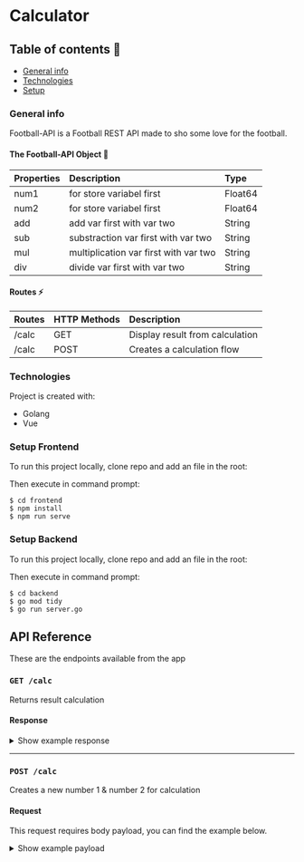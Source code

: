 
# Calculator

## Table of contents 👀
* [General info](#general-info)
* [Technologies](#technologies)
* [Setup](#setup)


### General info
 Football-API is a Football REST API made to sho some love for the football.

#### The Football-API Object 🍵
| Properties | Description | Type  |
|:----------- |:---------------|:--------|
|num1| for store variabel first | Float64| 
|num2| for store variabel first | Float64 |
|add| add var first with var two | String | 
|sub| substraction var first with var two |String | 
|mul| multiplication var first with var two | String|
|div| divide var first with var two | String|  


#### Routes ⚡
| Routes | HTTP Methods| Description
|:------- |:---------------|:--------------
| /calc     | GET                  | Display result from calculation
| /calc      | POST               | Creates a calculation flow

	
### Technologies
Project is created with:

* Golang
* Vue

### Setup Frontend
To run this project locally, clone repo and add an file in the root:

Then execute in command prompt:
```
$ cd frontend
$ npm install
$ npm run serve
```

### Setup Backend
To run this project locally, clone repo and add an file in the root:

Then execute in command prompt:
```
$ cd backend
$ go mod tidy
$ go run server.go
```

## API Reference

These are the endpoints available from the app

### `GET /calc`

Returns result calculation 

#### Response

<details><summary>Show example response</summary>
<p>

```json
{
  "meta": {
    "code": 200
  },
  "data": [
    {
     "add":40,
     "sub":23,
     "mul":32,
     "div":22,
    }
  ]
}
```

</p>
</details>

---


### `POST /calc`

Creates a new number 1 & number 2 for calculation

#### Request 

This request requires body payload, you can find the example below.

<details><summary>Show example payload</summary>
<p>

```json
{
 "nums1":2,
 "nums2":3,
}
```
</p>
</details>

